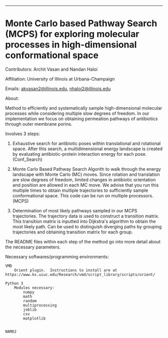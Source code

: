 ******************************************************************************
Monte Carlo based Pathway Search (MCPS) for exploring molecular processes in high-dimensional conformational space
===============================================================================

Contributors: Archit Vasan and Nandan Haloi

Affiliation: University of Illinois at Urbana-Champaign

Emails: akvasan2@illinois.edu, nhaloi2@illinois.edu

About: 

Method to efficiently and systematically sample high-dimensional molecular processes while considering multiple slow degrees of freedom. In our implementation we focus on obtaining permeation pathways of antibiotics through outer membrane porins. 

Involves 3 steps:

1.  Exhaustive search for antibiotic poses within translational and rotational space.  After this search, a multidimensional energy landscape is created by evaluating antibiotic-protein interaction energy for each pose. (Conf_Search) 

2.  Monte Carlo Based Pathway Search Algorith to walk through the energy landscape with Monte Carlo (MC) moves.  Since rotation and translation are slow degrees of freedom, limited changes in antibiotic orientation and position are allowed in each MC move. We advise that you run this multiple times to obtain multiple trajectories to sufficiently sample conformational space.  This code can be run on multiple  processors. (MCPS)

3. Determination of most likely pathways sampled in our MCPS trajectories.  The trajectory data is used to construct a transition matrix.  This transition matrix is inputted into Dijkstra's algorithm to obtain the most likely path. Can be used to distinguish diverging paths by grouping trajectories and obtaining transition matrix for each group.

The README files within each step of the method go into more detail about the necessary parameters.

Necessary softwares/programming environments:

	VMD
		Orient plugin.  Instructions to install are at https://www.ks.uiuc.edu/Research/vmd/script_library/scripts/orient/
	
	Python 3
		Modules necessary:
			numpy
			math
			random
			multiprocessing
			joblib
			csv
			matplotlib
	

	NAMD2
	
